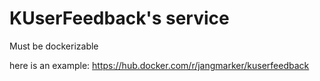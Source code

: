 # KUserFeedback's service

Must be dockerizable

here is an example: https://hub.docker.com/r/jangmarker/kuserfeedback
